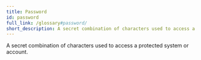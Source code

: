 ```yaml
---
title: Password
id: password
full_link: /glossary#password/
short_description: A secret combination of characters used to access a protected system or account.
---
```


A secret combination of characters used to access a protected system or account.
